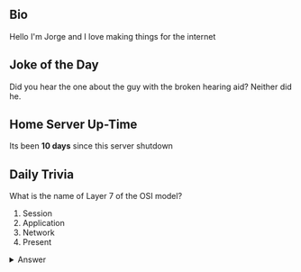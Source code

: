 ## Bio

Hello I'm Jorge and I love making things for the internet

## Joke of the Day

Did you hear the one about the guy with the broken hearing aid? Neither did he.

## Home Server Up-Time

Its been **10 days** since this server shutdown


## Daily Trivia

What is the name of Layer 7 of the OSI model?
 1. Session
 2. Application
 3. Network
 4. Present

<details>
  <summary>Answer</summary>
  Application
</details>
